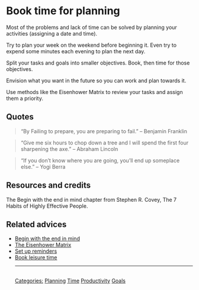 # Book time for planning

Most of the problems and lack of time can be solved by planning your activities (assigning a date and time).

Try to plan your week on the weekend before beginning it. Even try to expend some minutes each evening to plan the next day.

Split your tasks and goals into smaller objectives. Book, then time for those objectives.

Envision what you want in the future so you can work and plan towards it.

Use methods like the Eisenhower Matrix to review your tasks and assign them a priority.

## Quotes

> “By Failing to prepare, you are preparing to fail.” – Benjamin Franklin

> “Give me six hours to chop down a tree and I will spend the first four sharpening the axe.” – Abraham Lincoln

> “If you don’t know where you are going, you’ll end up someplace else.” – Yogi Berra

## Resources and credits

The Begin with the end in mind chapter from Stephen R. Covey, The 7 Habits of Highly Effective People.

## Related advices

- [Begin with the end in mind](../Begin%20with%20the%20end%20in%20mind/index.md)
- [The Eisenhower Matrix](../The%20Eisenhower%20Matrix/index.md)
- [Set up reminders](../Set%20up%20reminders/index.md)
- [Book leisure time](../Book%20leisure%20time/index.md)<hr/><br/>[Categories:](../Categories/index.md) [Planning](../Categories/Planning.md) [Time](../Categories/Time.md) [Productivity](../Categories/Productivity.md) [Goals](../Categories/Goals.md)